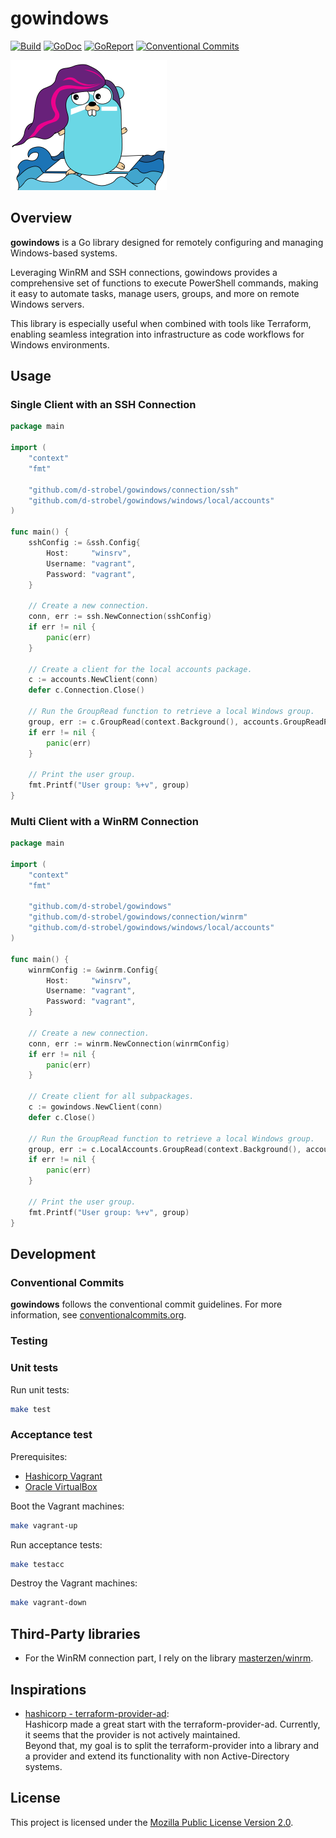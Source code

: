 # gowindows
<!-- Badges -->
[![Build][build badge]][build page]
[![GoDoc][godoc badge]][godoc page]
[![GoReport][goreport badge]][goreport page]
[![Conventional Commits][convention badge]][convention page]

![logo](images/logo/gowindows-icon_250.png)

## Overview
**gowindows** is a Go library designed for remotely configuring and managing Windows-based systems.

Leveraging WinRM and SSH connections, gowindows provides a comprehensive set of functions to execute PowerShell commands, making it easy to automate tasks, manage users, groups, and more on remote Windows servers.

This library is especially useful when combined with tools like Terraform, enabling seamless integration into infrastructure as code workflows for Windows environments.

## Usage

### Single Client with an SSH Connection
```go
package main

import (
	"context"
	"fmt"

	"github.com/d-strobel/gowindows/connection/ssh"
	"github.com/d-strobel/gowindows/windows/local/accounts"
)

func main() {
	sshConfig := &ssh.Config{
		Host:     "winsrv",
		Username: "vagrant",
		Password: "vagrant",
	}

	// Create a new connection.
	conn, err := ssh.NewConnection(sshConfig)
	if err != nil {
		panic(err)
	}

	// Create a client for the local accounts package.
	c := accounts.NewClient(conn)
	defer c.Connection.Close()

	// Run the GroupRead function to retrieve a local Windows group.
	group, err := c.GroupRead(context.Background(), accounts.GroupReadParams{Name: "Users"})
	if err != nil {
		panic(err)
	}

	// Print the user group.
	fmt.Printf("User group: %+v", group)
}
```

### Multi Client with a WinRM Connection
```go
package main

import (
	"context"
	"fmt"

	"github.com/d-strobel/gowindows"
	"github.com/d-strobel/gowindows/connection/winrm"
	"github.com/d-strobel/gowindows/windows/local/accounts"
)

func main() {
	winrmConfig := &winrm.Config{
		Host:     "winsrv",
		Username: "vagrant",
		Password: "vagrant",
	}

	// Create a new connection.
	conn, err := winrm.NewConnection(winrmConfig)
	if err != nil {
		panic(err)
	}

	// Create client for all subpackages.
	c := gowindows.NewClient(conn)
	defer c.Close()

	// Run the GroupRead function to retrieve a local Windows group.
	group, err := c.LocalAccounts.GroupRead(context.Background(), accounts.GroupReadParams{Name: "Users"})
	if err != nil {
		panic(err)
	}

	// Print the user group.
	fmt.Printf("User group: %+v", group)
}
```

## Development
### Conventional Commits
**gowindows** follows the conventional commit guidelines. For more information, see [conventionalcommits.org](https://www.conventionalcommits.org/).

### Testing
### Unit tests
Run unit tests:
```bash
make test
```

### Acceptance test
Prerequisites:
* [Hashicorp Vagrant](https://www.vagrantup.com/)
* [Oracle VirtualBox](https://www.virtualbox.org/)

Boot the Vagrant machines:
```bash
make vagrant-up
```

Run acceptance tests:
```bash
make testacc
```

Destroy the Vagrant machines:
```bash
make vagrant-down
```

## Third-Party libraries
* For the WinRM connection part, I rely on the library [masterzen/winrm](https://github.com/masterzen/winrm).

## Inspirations
* [hashicorp - terraform-provider-ad](https://github.com/hashicorp/terraform-provider-ad):<br>
Hashicorp made a great start with the terraform-provider-ad. Currently, it seems that the provider is not actively maintained.<br>
Beyond that, my goal is to split the terraform-provider into a library and a provider and extend its functionality with non Active-Directory systems.

## License
This project is licensed under the [Mozilla Public License Version 2.0](LICENSE).

<!-- Badges -->
[godoc badge]: https://pkg.go.dev/badge/github.com/d-strobel/gowindows
[godoc page]: https://pkg.go.dev/github.com/d-strobel/gowindows

[goreport badge]: https://goreportcard.com/badge/github.com/d-strobel/gowindows
[goreport page]: https://goreportcard.com/report/github.com/d-strobel/gowindows

[build badge]: https://github.com/d-strobel/gowindows/actions/workflows/build.yml/badge.svg
[build page]: https://github.com/d-strobel/gowindows/actions/workflows/build.yml

[convention badge]: https://img.shields.io/badge/Conventional%20Commits-1.0.0-%23FE5196?logo=conventionalcommits&logoColor=white
[convention page]: https://conventionalcommits.org
